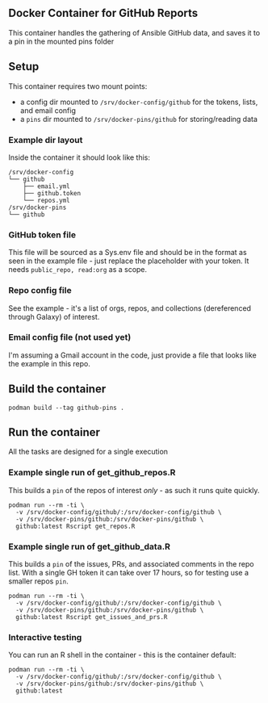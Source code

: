 ## Docker Container for GitHub Reports

This container handles the gathering of Ansible GitHub data, and saves it to a pin in the mounted pins folder

## Setup

This container requires two mount points:
- a config dir mounted to `/srv/docker-config/github` for the tokens, lists, and email config
- a `pins` dir mounted to `/srv/docker-pins/github` for storing/reading data

### Example dir layout

Inside the container it should look like this:
```
/srv/docker-config
└── github
    ├── email.yml
    ├── github.token
    └── repos.yml
/srv/docker-pins
└── github
```

### GitHub token file

This file will be sourced as a Sys.env file and should be in the format as seen in the example file - just replace the placeholder with your token. It needs `public_repo, read:org` as a scope.

### Repo config file

See the example - it's a list of orgs, repos, and collections (dereferenced through Galaxy) of interest.

### Email config file (not used yet)

I'm assuming a Gmail account in the code, just provide a file that looks like the example in this repo.

## Build the container

```
podman build --tag github-pins .
```

## Run the container

All the tasks are designed for a single execution

### Example single run of get_github_repos.R

This builds a `pin` of the repos of interest *only* - as such it runs quite quickly.

```
podman run --rm -ti \
  -v /srv/docker-config/github/:/srv/docker-config/github \
  -v /srv/docker-pins/github:/srv/docker-pins/github \
  github:latest Rscript get_repos.R
```

### Example single run of get_github_data.R

This builds a `pin` of the issues, PRs, and associated comments in the repo list. With a single GH token it can take over 17 hours, so for testing use a smaller repos `pin`.

```
podman run --rm -ti \
  -v /srv/docker-config/github/:/srv/docker-config/github \
  -v /srv/docker-pins/github:/srv/docker-pins/github \
  github:latest Rscript get_issues_and_prs.R
```

### Interactive testing

You can run an R shell in the container - this is the container default:

```
podman run --rm -ti \
  -v /srv/docker-config/github/:/srv/docker-config/github \
  -v /srv/docker-pins/github:/srv/docker-pins/github \
  github:latest 
```
